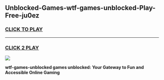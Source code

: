 
## Unblocked-Games-wtf-games-unblocked-Play-Free-ju0ez
<h3>
<a href="https://premium76.site?title=wtf-games-unblocked&ref=09A">CLICK TO PLAY</a></h3>
<hr>

<h3>
<a href="https://premium76.site?title=wtf-games-unblocked&ref=09A">CLICK 2 PLAY</a>
  
</h3>

<a href="https://premium76.site?title=wtf-games-unblocked&ref=09A"><img src="https://clearcache.store/games.png"></a>


**wtf-games-unblocked games unblocked: Your Gateway to Fun and Accessible Online Gaming**
